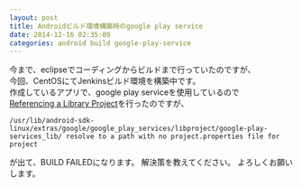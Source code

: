 ```yaml
---
layout: post
title: Androidビルド環境構築時のgoogle play service
date: 2014-12-16 02:35:09
categories: android build google-play-service
---
```

<p>今まで、eclipseでコーディングからビルドまで行っていたのですが、<br>
今回、CentOSにてJenkinsビルド環境を構築中です。<br>
作成しているアプリで、google play serviceを使用しているので<br>
<a href="http://developer.android.com/tools/projects/projects-cmdline.html#ReferencingLibraryProject" rel="nofollow">Referencing a Library Project</a>を行ったのですが、   </p>

```
/usr/lib/android-sdk-linux/extras/google/google_play_services/libproject/google-play-services_lib/ resolve to a path with no project.properties file for project     
```

<p>が出て、BUILD FAILEDになります。 
解決策を教えてください。 よろしくお願いします。</p>
